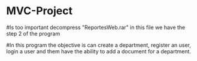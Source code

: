 # MVC-Project

#Is too important decompress "ReportesWeb.rar" in this file we have the step 2 of the program

#In this program the objective is can create a department, register an user, login a user and them have the ability to add a document for a department.
